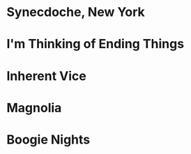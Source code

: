 # Synecdoche, New York

# I'm Thinking of Ending Things

# Inherent Vice

# Magnolia

# Boogie Nights

